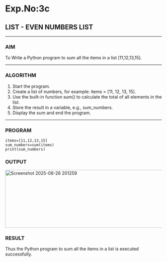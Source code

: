 # Exp.No:3c
## LIST - EVEN NUMBERS LIST

---

### AIM  
To Write a Python program to sum all the items in a list [11,12,13,15].


---

### ALGORITHM

1. Start the program.
2. Create a list of numbers, for example: items = [11, 12, 13, 15].
3. Use the built-in function sum() to calculate the total of all elements in the list.
4. Store the result in a variable, e.g., sum_numbers.
5. Display the sum and end the program.
---

### PROGRAM

```
items=[11,12,13,15]
sum_numbers=sum(items)
print(sum_numbers)
```

### OUTPUT
<img width="852" height="186" alt="Screenshot 2025-08-26 201259" src="https://github.com/user-attachments/assets/babd6978-7498-48ed-af66-e22d9240074c" />

### RESULT
Thus the Python program to sum all the items in a list is executed successfully.
